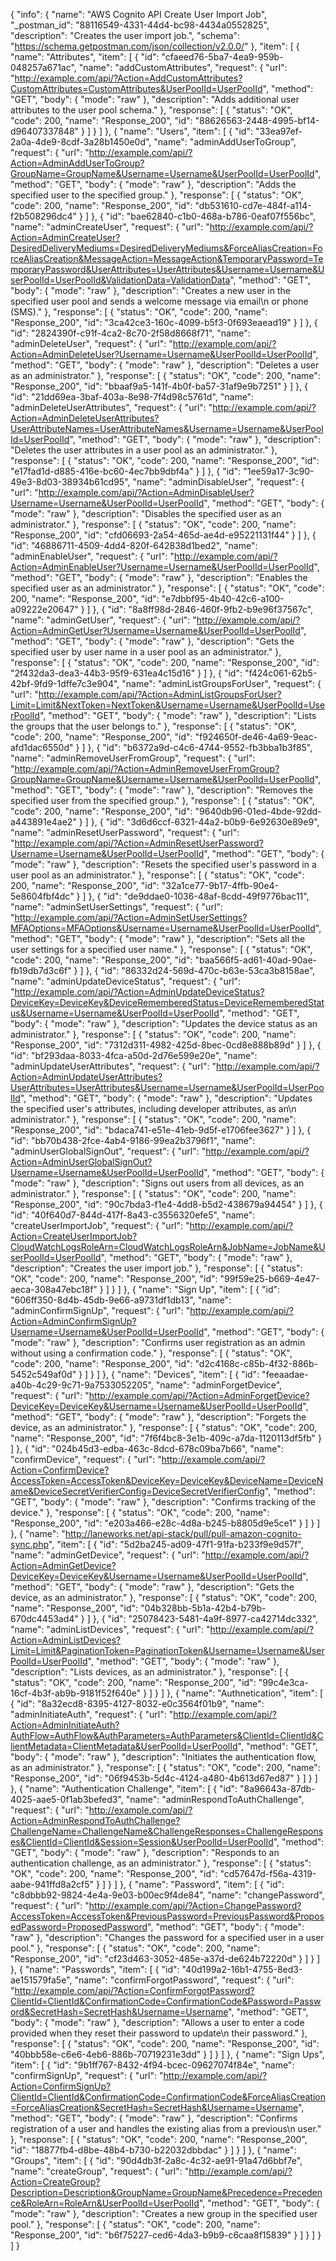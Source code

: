 {
  "info": {
    "name": "AWS Cognito API Create User Import Job",
    "_postman_id": "88116549-4331-44d4-bc98-4434a0552825",
    "description": "Creates the user import job.",
    "schema": "https://schema.getpostman.com/json/collection/v2.0.0/"
  },
  "item": [
    {
      "name": "Attributes",
      "item": [
        {
          "id": "cfaeed76-5ba7-4ea9-959b-048257a671ac",
          "name": "addCustomAttributes",
          "request": {
            "url": "http://example.com/api/?Action=AddCustomAttributes?CustomAttributes=CustomAttributes&UserPoolId=UserPoolId",
            "method": "GET",
            "body": {
              "mode": "raw"
            },
            "description": "Adds additional user attributes to the user pool schema."
          },
          "response": [
            {
              "status": "OK",
              "code": 200,
              "name": "Response_200",
              "id": "88626563-2448-4995-bf14-d96407337848"
            }
          ]
        }
      ]
    },
    {
      "name": "Users",
      "item": [
        {
          "id": "33ea97ef-2a0a-4de9-8cdf-3a28b1450e0d",
          "name": "adminAddUserToGroup",
          "request": {
            "url": "http://example.com/api/?Action=AdminAddUserToGroup?GroupName=GroupName&Username=Username&UserPoolId=UserPoolId",
            "method": "GET",
            "body": {
              "mode": "raw"
            },
            "description": "Adds the specified user to the specified group."
          },
          "response": [
            {
              "status": "OK",
              "code": 200,
              "name": "Response_200",
              "id": "db531610-cd7e-484f-a114-f2b508296dc4"
            }
          ]
        },
        {
          "id": "bae62840-c1b0-468a-b786-0eaf07f556bc",
          "name": "adminCreateUser",
          "request": {
            "url": "http://example.com/api/?Action=AdminCreateUser?DesiredDeliveryMediums=DesiredDeliveryMediums&ForceAliasCreation=ForceAliasCreation&MessageAction=MessageAction&TemporaryPassword=TemporaryPassword&UserAttributes=UserAttributes&Username=Username&UserPoolId=UserPoolId&ValidationData=ValidationData",
            "method": "GET",
            "body": {
              "mode": "raw"
            },
            "description": "Creates a new user in the specified user pool and sends a welcome message via email\n            or phone (SMS)."
          },
          "response": [
            {
              "status": "OK",
              "code": 200,
              "name": "Response_200",
              "id": "3ca42ce3-160c-4099-b5f3-0f693eaead19"
            }
          ]
        },
        {
          "id": "2824390f-c91f-4ca2-8c70-2f58d8668f71",
          "name": "adminDeleteUser",
          "request": {
            "url": "http://example.com/api/?Action=AdminDeleteUser?Username=Username&UserPoolId=UserPoolId",
            "method": "GET",
            "body": {
              "mode": "raw"
            },
            "description": "Deletes a user as an administrator."
          },
          "response": [
            {
              "status": "OK",
              "code": 200,
              "name": "Response_200",
              "id": "bbaaf9a5-141f-4b0f-ba57-31af9e9b7251"
            }
          ]
        },
        {
          "id": "21dd69ea-3baf-403a-8e98-7f4d98c5761d",
          "name": "adminDeleteUserAttributes",
          "request": {
            "url": "http://example.com/api/?Action=AdminDeleteUserAttributes?UserAttributeNames=UserAttributeNames&Username=Username&UserPoolId=UserPoolId",
            "method": "GET",
            "body": {
              "mode": "raw"
            },
            "description": "Deletes the user attributes in a user pool as an administrator."
          },
          "response": [
            {
              "status": "OK",
              "code": 200,
              "name": "Response_200",
              "id": "e17fad1d-d885-416e-bc60-4ec7bb9dbf4a"
            }
          ]
        },
        {
          "id": "1ee59a17-3c90-49e3-8d03-38934b61cd95",
          "name": "adminDisableUser",
          "request": {
            "url": "http://example.com/api/?Action=AdminDisableUser?Username=Username&UserPoolId=UserPoolId",
            "method": "GET",
            "body": {
              "mode": "raw"
            },
            "description": "Disables the specified user as an administrator."
          },
          "response": [
            {
              "status": "OK",
              "code": 200,
              "name": "Response_200",
              "id": "cfd06693-2a54-465d-ae4d-e95221131f44"
            }
          ]
        },
        {
          "id": "46886711-4509-4dd4-820f-642838d1bed2",
          "name": "adminEnableUser",
          "request": {
            "url": "http://example.com/api/?Action=AdminEnableUser?Username=Username&UserPoolId=UserPoolId",
            "method": "GET",
            "body": {
              "mode": "raw"
            },
            "description": "Enables the specified user as an administrator."
          },
          "response": [
            {
              "status": "OK",
              "code": 200,
              "name": "Response_200",
              "id": "e7dbbf95-4b40-42c6-a100-a09222e20647"
            }
          ]
        },
        {
          "id": "8a8ff98d-2846-460f-9fb2-b9e96f37567c",
          "name": "adminGetUser",
          "request": {
            "url": "http://example.com/api/?Action=AdminGetUser?Username=Username&UserPoolId=UserPoolId",
            "method": "GET",
            "body": {
              "mode": "raw"
            },
            "description": "Gets the specified user by user name in a user pool as an administrator."
          },
          "response": [
            {
              "status": "OK",
              "code": 200,
              "name": "Response_200",
              "id": "2f432da3-dea3-44b3-95f9-631ea4c15d16"
            }
          ]
        },
        {
          "id": "f424c061-62b5-42bf-9fd9-1dffe7c3e904",
          "name": "adminListGroupsForUser",
          "request": {
            "url": "http://example.com/api/?Action=AdminListGroupsForUser?Limit=Limit&NextToken=NextToken&Username=Username&UserPoolId=UserPoolId",
            "method": "GET",
            "body": {
              "mode": "raw"
            },
            "description": "Lists the groups that the user belongs to."
          },
          "response": [
            {
              "status": "OK",
              "code": 200,
              "name": "Response_200",
              "id": "f924650f-de46-4a69-9eac-afd1dac6550d"
            }
          ]
        },
        {
          "id": "b6372a9d-c4c6-4744-9552-fb3bba1b3f85",
          "name": "adminRemoveUserFromGroup",
          "request": {
            "url": "http://example.com/api/?Action=AdminRemoveUserFromGroup?GroupName=GroupName&Username=Username&UserPoolId=UserPoolId",
            "method": "GET",
            "body": {
              "mode": "raw"
            },
            "description": "Removes the specified user from the specified group."
          },
          "response": [
            {
              "status": "OK",
              "code": 200,
              "name": "Response_200",
              "id": "9640db96-01ed-4bde-92dd-a443891e4ae2"
            }
          ]
        },
        {
          "id": "3d6d6ccf-6321-44a2-b0b9-6e92630e89e9",
          "name": "adminResetUserPassword",
          "request": {
            "url": "http://example.com/api/?Action=AdminResetUserPassword?Username=Username&UserPoolId=UserPoolId",
            "method": "GET",
            "body": {
              "mode": "raw"
            },
            "description": "Resets the specified user's password in a user pool as an administrator."
          },
          "response": [
            {
              "status": "OK",
              "code": 200,
              "name": "Response_200",
              "id": "32a1ce77-9b17-4ffb-90e4-5e8604fbf4dc"
            }
          ]
        },
        {
          "id": "de9ddae0-1036-48af-8cdd-49f9776bac11",
          "name": "adminSetUserSettings",
          "request": {
            "url": "http://example.com/api/?Action=AdminSetUserSettings?MFAOptions=MFAOptions&Username=Username&UserPoolId=UserPoolId",
            "method": "GET",
            "body": {
              "mode": "raw"
            },
            "description": "Sets all the user settings for a specified user name."
          },
          "response": [
            {
              "status": "OK",
              "code": 200,
              "name": "Response_200",
              "id": "baa566f5-ad61-40ad-90ae-fb19db7d3c6f"
            }
          ]
        },
        {
          "id": "86332d24-569d-470c-b63e-53ca3b8158ae",
          "name": "adminUpdateDeviceStatus",
          "request": {
            "url": "http://example.com/api/?Action=AdminUpdateDeviceStatus?DeviceKey=DeviceKey&DeviceRememberedStatus=DeviceRememberedStatus&Username=Username&UserPoolId=UserPoolId",
            "method": "GET",
            "body": {
              "mode": "raw"
            },
            "description": "Updates the device status as an administrator."
          },
          "response": [
            {
              "status": "OK",
              "code": 200,
              "name": "Response_200",
              "id": "7312d311-4982-425d-8bec-0cd8e888b89d"
            }
          ]
        },
        {
          "id": "bf293daa-8033-4fca-a50d-2d76e599e20e",
          "name": "adminUpdateUserAttributes",
          "request": {
            "url": "http://example.com/api/?Action=AdminUpdateUserAttributes?UserAttributes=UserAttributes&Username=Username&UserPoolId=UserPoolId",
            "method": "GET",
            "body": {
              "mode": "raw"
            },
            "description": "Updates the specified user's attributes, including developer attributes, as an\n            administrator."
          },
          "response": [
            {
              "status": "OK",
              "code": 200,
              "name": "Response_200",
              "id": "bdaca741-e51e-41eb-9d5f-e1706fee3627"
            }
          ]
        },
        {
          "id": "bb70b438-2fce-4ab4-9186-99ea2b3796f1",
          "name": "adminUserGlobalSignOut",
          "request": {
            "url": "http://example.com/api/?Action=AdminUserGlobalSignOut?Username=Username&UserPoolId=UserPoolId",
            "method": "GET",
            "body": {
              "mode": "raw"
            },
            "description": "Signs out users from all devices, as an administrator."
          },
          "response": [
            {
              "status": "OK",
              "code": 200,
              "name": "Response_200",
              "id": "90c7bda3-f1e4-4dd8-b5d2-438679a94454"
            }
          ]
        },
        {
          "id": "40f640d7-844d-417f-8a43-c3556320efe5",
          "name": "createUserImportJob",
          "request": {
            "url": "http://example.com/api/?Action=CreateUserImportJob?CloudWatchLogsRoleArn=CloudWatchLogsRoleArn&JobName=JobName&UserPoolId=UserPoolId",
            "method": "GET",
            "body": {
              "mode": "raw"
            },
            "description": "Creates the user import job."
          },
          "response": [
            {
              "status": "OK",
              "code": 200,
              "name": "Response_200",
              "id": "99f59e25-b669-4e47-aeca-308a47ebc18f"
            }
          ]
        }
      ]
    },
    {
      "name": "Sign Up",
      "item": [
        {
          "id": "606ff350-8d4b-45db-9e66-a9731df1db13",
          "name": "adminConfirmSignUp",
          "request": {
            "url": "http://example.com/api/?Action=AdminConfirmSignUp?Username=Username&UserPoolId=UserPoolId",
            "method": "GET",
            "body": {
              "mode": "raw"
            },
            "description": "Confirms user registration as an admin without using a confirmation code."
          },
          "response": [
            {
              "status": "OK",
              "code": 200,
              "name": "Response_200",
              "id": "d2c4168c-c85b-4f32-886b-5452c549af0d"
            }
          ]
        }
      ]
    },
    {
      "name": "Devices",
      "item": [
        {
          "id": "feeaadae-a40b-4c29-9c71-9a7533052205",
          "name": "adminForgetDevice",
          "request": {
            "url": "http://example.com/api/?Action=AdminForgetDevice?DeviceKey=DeviceKey&Username=Username&UserPoolId=UserPoolId",
            "method": "GET",
            "body": {
              "mode": "raw"
            },
            "description": "Forgets the device, as an administrator."
          },
          "response": [
            {
              "status": "OK",
              "code": 200,
              "name": "Response_200",
              "id": "7f6f4bc8-3e1b-409c-a7da-1120113df5fb"
            }
          ]
        },
        {
          "id": "024b45d3-edba-463c-8dcd-678c09ba7b66",
          "name": "confirmDevice",
          "request": {
            "url": "http://example.com/api/?Action=ConfirmDevice?AccessToken=AccessToken&DeviceKey=DeviceKey&DeviceName=DeviceName&DeviceSecretVerifierConfig=DeviceSecretVerifierConfig",
            "method": "GET",
            "body": {
              "mode": "raw"
            },
            "description": "Confirms tracking of the device."
          },
          "response": [
            {
              "status": "OK",
              "code": 200,
              "name": "Response_200",
              "id": "e203a466-e28c-4d8a-b245-b8805d9e5ce1"
            }
          ]
        }
      ]
    },
    {
      "name": "http://laneworks.net/api-stack/pull/pull-amazon-cognito-sync.php",
      "item": [
        {
          "id": "5d2ba245-ad09-47f1-91fa-b233f9e9d57f",
          "name": "adminGetDevice",
          "request": {
            "url": "http://example.com/api/?Action=AdminGetDevice?DeviceKey=DeviceKey&Username=Username&UserPoolId=UserPoolId",
            "method": "GET",
            "body": {
              "mode": "raw"
            },
            "description": "Gets the device, as an administrator."
          },
          "response": [
            {
              "status": "OK",
              "code": 200,
              "name": "Response_200",
              "id": "04b328bb-5b1a-42b4-b79b-670dc4453ad4"
            }
          ]
        },
        {
          "id": "25078423-5481-4a9f-8977-ca42714dc332",
          "name": "adminListDevices",
          "request": {
            "url": "http://example.com/api/?Action=AdminListDevices?Limit=Limit&PaginationToken=PaginationToken&Username=Username&UserPoolId=UserPoolId",
            "method": "GET",
            "body": {
              "mode": "raw"
            },
            "description": "Lists devices, as an administrator."
          },
          "response": [
            {
              "status": "OK",
              "code": 200,
              "name": "Response_200",
              "id": "99c4e3ca-16cf-4b3f-ab9b-9181f52f640e"
            }
          ]
        }
      ]
    },
    {
      "name": "Authnetication",
      "item": [
        {
          "id": "8a32ecd8-8395-4127-8032-e0c3564f01b9",
          "name": "adminInitiateAuth",
          "request": {
            "url": "http://example.com/api/?Action=AdminInitiateAuth?AuthFlow=AuthFlow&AuthParameters=AuthParameters&ClientId=ClientId&ClientMetadata=ClientMetadata&UserPoolId=UserPoolId",
            "method": "GET",
            "body": {
              "mode": "raw"
            },
            "description": "Initiates the authentication flow, as an administrator."
          },
          "response": [
            {
              "status": "OK",
              "code": 200,
              "name": "Response_200",
              "id": "06f9453b-5d4c-4124-a480-4b613d67ed87"
            }
          ]
        }
      ]
    },
    {
      "name": "Authentication Challenge",
      "item": [
        {
          "id": "8a96643a-87db-4025-aae5-0f1ab3befed3",
          "name": "adminRespondToAuthChallenge",
          "request": {
            "url": "http://example.com/api/?Action=AdminRespondToAuthChallenge?ChallengeName=ChallengeName&ChallengeResponses=ChallengeResponses&ClientId=ClientId&Session=Session&UserPoolId=UserPoolId",
            "method": "GET",
            "body": {
              "mode": "raw"
            },
            "description": "Responds to an authentication challenge, as an administrator."
          },
          "response": [
            {
              "status": "OK",
              "code": 200,
              "name": "Response_200",
              "id": "cd57647d-f56a-4319-aabe-941ffd8a2cf5"
            }
          ]
        }
      ]
    },
    {
      "name": "Password",
      "item": [
        {
          "id": "c8dbbb92-9824-4e4a-9e03-b00ec9f4de84",
          "name": "changePassword",
          "request": {
            "url": "http://example.com/api/?Action=ChangePassword?AccessToken=AccessToken&PreviousPassword=PreviousPassword&ProposedPassword=ProposedPassword",
            "method": "GET",
            "body": {
              "mode": "raw"
            },
            "description": "Changes the password for a specified user in a user pool."
          },
          "response": [
            {
              "status": "OK",
              "code": 200,
              "name": "Response_200",
              "id": "cf23d463-3052-485e-a37d-de624b72220d"
            }
          ]
        }
      ]
    },
    {
      "name": "Passwords",
      "item": [
        {
          "id": "40d199a2-16b1-4755-8ed3-ae151579fa5e",
          "name": "confirmForgotPassword",
          "request": {
            "url": "http://example.com/api/?Action=ConfirmForgotPassword?ClientId=ClientId&ConfirmationCode=ConfirmationCode&Password=Password&SecretHash=SecretHash&Username=Username",
            "method": "GET",
            "body": {
              "mode": "raw"
            },
            "description": "Allows a user to enter a code provided when they reset their password to update\n            their password."
          },
          "response": [
            {
              "status": "OK",
              "code": 200,
              "name": "Response_200",
              "id": "40bbb58e-c6e6-4eb6-886b-70719231e3dd"
            }
          ]
        }
      ]
    },
    {
      "name": "Sign Ups",
      "item": [
        {
          "id": "9b1ff767-8432-4f94-bcec-09627074f84e",
          "name": "confirmSignUp",
          "request": {
            "url": "http://example.com/api/?Action=ConfirmSignUp?ClientId=ClientId&ConfirmationCode=ConfirmationCode&ForceAliasCreation=ForceAliasCreation&SecretHash=SecretHash&Username=Username",
            "method": "GET",
            "body": {
              "mode": "raw"
            },
            "description": "Confirms registration of a user and handles the existing alias from a previous\n            user."
          },
          "response": [
            {
              "status": "OK",
              "code": 200,
              "name": "Response_200",
              "id": "18877fb4-d8be-48b4-b730-b22032dbbdac"
            }
          ]
        }
      ]
    },
    {
      "name": "Groups",
      "item": [
        {
          "id": "90d4db3f-2a8c-4c32-ae91-91a47d6bbf7e",
          "name": "createGroup",
          "request": {
            "url": "http://example.com/api/?Action=CreateGroup?Description=Description&GroupName=GroupName&Precedence=Precedence&RoleArn=RoleArn&UserPoolId=UserPoolId",
            "method": "GET",
            "body": {
              "mode": "raw"
            },
            "description": "Creates a new group in the specified user pool."
          },
          "response": [
            {
              "status": "OK",
              "code": 200,
              "name": "Response_200",
              "id": "b6f75227-ced6-4da3-b9b9-c6caa8f15839"
            }
          ]
        }
      ]
    }
  ]
}